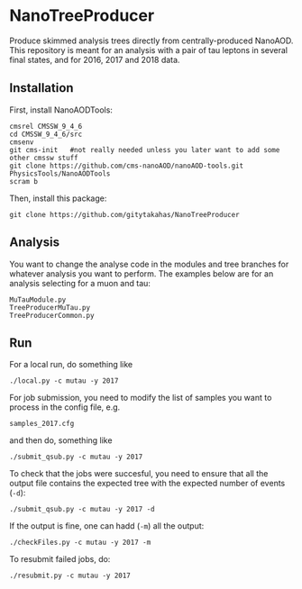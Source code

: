 # NanoTreeProducer
Produce skimmed analysis trees directly from centrally-produced NanoAOD.
This repository is meant for an analysis with a pair of tau leptons in several final states, and for 2016, 2017 and 2018 data.


## Installation

First, install NanoAODTools:
```
cmsrel CMSSW_9_4_6
cd CMSSW_9_4_6/src
cmsenv
git cms-init   #not really needed unless you later want to add some other cmssw stuff
git clone https://github.com/cms-nanoAOD/nanoAOD-tools.git PhysicsTools/NanoAODTools
scram b
```

Then, install this package:
```
git clone https://github.com/gitytakahas/NanoTreeProducer
```


## Analysis

You want to change the analyse code in the modules and tree branches for whatever analysis you want to perform.
The examples below are for an analysis selecting for a muon and tau:
```
MuTauModule.py
TreeProducerMuTau.py
TreeProducerCommon.py
```


## Run

For a local run, do something like
```
./local.py -c mutau -y 2017
```

For job submission, you need to modify the list of samples you want to process in the config file, e.g.
```
samples_2017.cfg
```
and then do, something like
```
./submit_qsub.py -c mutau -y 2017
```

To check that the jobs were succesful, you need to ensure that all the output file contains the expected tree with the expected number of events (`-d`):
```
./submit_qsub.py -c mutau -y 2017 -d
```
If the output is fine, one can hadd (`-m`) all the output:
```
./checkFiles.py -c mutau -y 2017 -m
```
To resubmit failed jobs, do:
```
./resubmit.py -c mutau -y 2017
```

